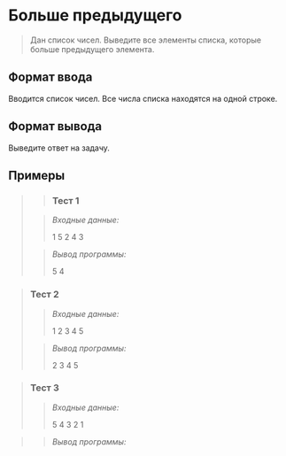 # Больше предыдущего

>Дан список чисел. Выведите все элементы списка, которые больше предыдущего элемента.



## Формат ввода

Вводится список чисел. Все числа списка находятся на одной строке.

## Формат вывода

Выведите ответ на задачу.

 ## Примеры
>
> >### Тест 1
>
>>*Входные данные:*
>>
>>1 5 2 4 3
>>
>>
>>
>>
>> 
>>
>>
>>
>>
>> 
> 
>>*Вывод программы:*
>>
>>5 4 
>>

 
>### Тест 2
>
>>*Входные данные:*
>>
>>
>>
>>1 2 3 4 5
>>
>>
>> 
>>
>> 
>>
>> 
>>
>>
>>
>>
>>
>
>>*Вывод программы:*
>>
>>2 3 4 5 
>>

>### Тест 3
>
>>*Входные данные:*
>>
>>5 4 3 2 1
>>
>>
>>
>>
>>
>>
>> 
>>
>> 
>>
>>
>>

>>*Вывод программы:*
>>
>>
>>
>>